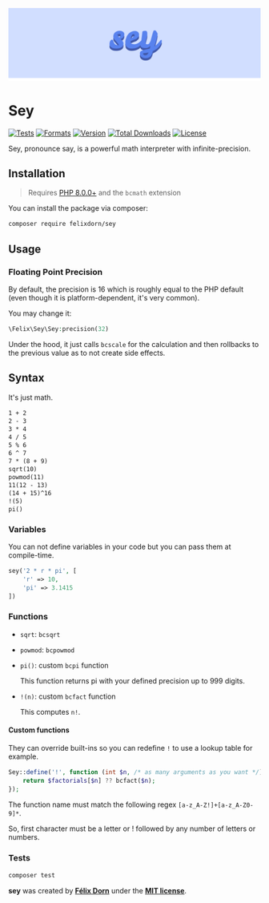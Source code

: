 ![The word Sey on a blue background](art/logo.svg)

# Sey

[![Tests](https://github.com/felixdorn/sey/actions/workflows/tests.yml/badge.svg?branch=main)](https://github.com/felixdorn/sey/actions/workflows/tests.yml)
[![Formats](https://github.com/felixdorn/sey/actions/workflows/formats.yml/badge.svg?branch=main)](https://github.com/felixdorn/sey/actions/workflows/formats.yml)
[![Version](https://poser.pugx.org/felixdorn/sey/version)](//packagist.org/packages/felixdorn/sey)
[![Total Downloads](https://poser.pugx.org/felixdorn/sey/downloads)](//packagist.org/packages/felixdorn/sey)
[![License](https://poser.pugx.org/felixdorn/sey/license)](//packagist.org/packages/felixdorn/sey)

Sey, pronounce say, is a powerful math interpreter with infinite-precision.

## Installation

> Requires [PHP 8.0.0+](https://php.net/releases) and the `bcmath` extension

You can install the package via composer:

```bash
composer require felixdorn/sey
```

## Usage

### Floating Point Precision

By default, the precision is 16 which is roughly equal to the PHP default (even though it is platform-dependent, it's
very common).

You may change it:

```php
\Felix\Sey\Sey:precision(32)
```

Under the hood, it just calls `bcscale` for the calculation and then rollbacks to the previous value as to not create
side effects.

## Syntax

It's just math.

```
1 + 2
2 - 3
3 * 4
4 / 5
5 % 6
6 ^ 7
7 * (8 + 9)
sqrt(10)
powmod(11)
11(12 - 13)
(14 + 15)^16
!(5)
pi()
```

### Variables

You can not define variables in your code but you can pass them at compile-time.

```php
sey('2 * r * pi', [
    'r' => 10,
    'pi' => 3.1415
])
```

### Functions

* `sqrt`: `bcsqrt`
* `powmod`: `bcpowmod`
* `pi()`: custom `bcpi` function

  This function returns pi with your defined precision up to 999 digits.

* `!(n)`: custom `bcfact` function

  This computes `n!`.

#### Custom functions

They can override built-ins so you can redefine `!` to use a lookup table for example.

```php
Sey::define('!', function (int $n, /* as many arguments as you want */) {
    return $factorials[$n] ?? bcfact($n);
});
```
The function name must match the following regex `[a-z_A-Z!]+[a-z_A-Z0-9]*`.

So, first character must be a letter or ! followed by any number of letters or numbers.


### Tests
```bash
composer test
```

**sey** was created by **[Félix Dorn](https://twitter.com/afelixdorn)** under
the **[MIT license](https://opensource.org/licenses/MIT)**.
